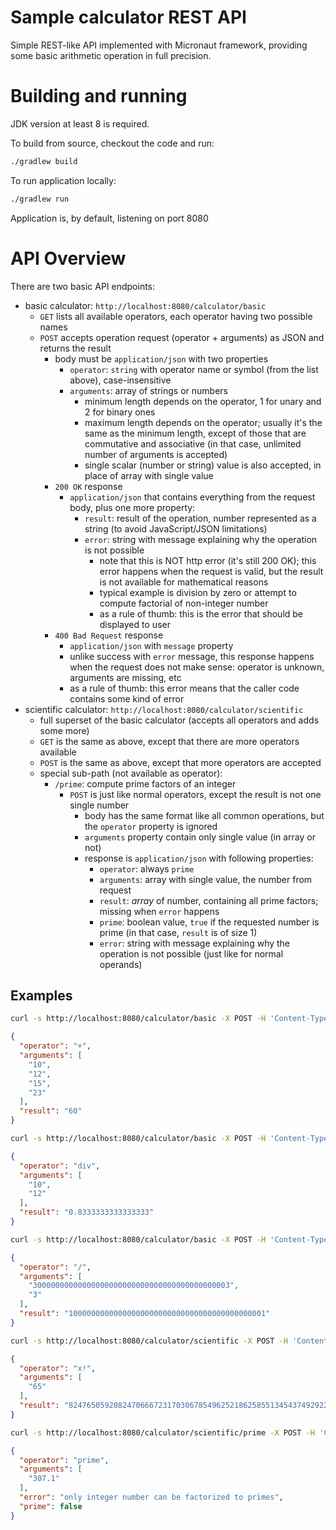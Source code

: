 # Sample calculator REST API

Simple REST-like API implemented with Micronaut framework, providing
some basic arithmetic operation in full precision. 

# Building and running

JDK version at least 8 is required. 

To build from source, checkout the code and run:
```bash
./gradlew build
```

To run application locally: 
```bash
./gradlew run
```
Application is, by default, listening on port 8080 

# API Overview

There are two basic API endpoints:

- basic calculator: `http://localhost:8080/calculator/basic`
  - `GET` lists all available operators, each operator having two possible names
  - `POST` accepts operation request (operator + arguments) as JSON and returns the result
    - body must be `application/json` with two properties
      - `operator`: `string` with operator name or symbol (from the list above), case-insensitive
      - `arguments`: array of strings or numbers
        - minimum length depends on the operator, 1 for unary and 2 for binary ones
        - maximum length depends on the operator; usually it's the same as the minimum length, except of those that are commutative and associative (in that case, unlimited number of arguments is accepted)
        - single scalar (number or string) value is also accepted, in place of array with single value
    - `200 OK` response
      - `application/json` that contains everything from the request body, plus one more property:
        - `result`: result of the operation, number represented as a string (to avoid JavaScript/JSON limitations)
        - `error`: string with message explaining why the operation is not possible
          - note that this is NOT http error (it's still 200 OK); this error happens when the request is valid, but the result is not available for mathematical reasons 
          - typical example is division by zero or attempt to compute factorial of non-integer number
          - as a rule of thumb: this is the error that should be displayed to user
    - `400 Bad Request` response
      - `application/json` with `message` property
      - unlike success with `error` message, this response happens when the request does not make sense: operator is unknown, arguments are missing, etc
      - as a rule of thumb: this error means that the caller code contains some kind of error  
- scientific calculator: `http://localhost:8080/calculator/scientific`
  - full superset of the basic calculator (accepts all operators and adds some more)
  - `GET` is the same as above, except that there are more operators available
  - `POST` is the same as above, except that more operators are accepted
  - special sub-path (not available as operator):
    - `/prime`: compute prime factors of an integer
      - `POST` is just like normal operators, except the result is not one single number
        - body has the same format like all common operations, but the `operator` property is ignored
        - `arguments` property contain only single value (in array or not)
        - response is `application/json` with following properties:
          - `operator`: always `prime`
          - `arguments`: array with single value, the number from request
          - `result`: *array* of number, containing all prime factors; missing when `error` happens
          - `prime`: boolean value, `true` if the requested number is prime (in that case, `result` is of size 1)
          - `error`: string with message explaining why the operation is not possible (just like for normal operands)

## Examples

```bash
curl -s http://localhost:8080/calculator/basic -X POST -H 'Content-Type: application/json' --data-binary '{"operator":"+", "args":[10, 12, 15, 23]}'
```
```json
{
  "operator": "+",
  "arguments": [
    "10",
    "12",
    "15",
    "23"
  ],
  "result": "60"
}
```
 
```bash
curl -s http://localhost:8080/calculator/basic -X POST -H 'Content-Type: application/json' --data-binary '{"operator":"div", "args":[10, 12]}'
```
```json
{
  "operator": "div",
  "arguments": [
    "10",
    "12"
  ],
  "result": "0.8333333333333333"
}
```
 
```bash
curl -s http://localhost:8080/calculator/basic -X POST -H 'Content-Type: application/json' --data-binary '{"operator":"/", "args":["30000000000000000000000000000000000000000003", 3]}'
```
```json
{
  "operator": "/",
  "arguments": [
    "30000000000000000000000000000000000000000003",
    "3"
  ],
  "result": "10000000000000000000000000000000000000000001"
}
```
 
```bash
curl -s http://localhost:8080/calculator/scientific -X POST -H 'Content-Type: application/json' --data-binary '{"operator":"x!", "args":65}'
```
```json
{
  "operator": "x!",
  "arguments": [
    "65"
  ],
  "result": "8247650592082470666723170306785496252186258551345437492922123134388955774976000000000000000"
}
```
 
```bash
curl -s http://localhost:8080/calculator/scientific/prime -X POST -H 'Content-Type: application/json' --data-binary '{"arguments":307.1}'
```
```json
{
  "operator": "prime",
  "arguments": [
    "307.1"
  ],
  "error": "only integer number can be factorized to primes",
  "prime": false
}
```
 
